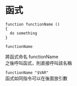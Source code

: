 # 函式

```text
function functionName ()
{
  do something
}

functionName
```

將函式命名 functionName  
之後呼叫函式，則直接呼叫該名稱

`functionName "$VAR"`  
函式如同指令可以在後面放引數

